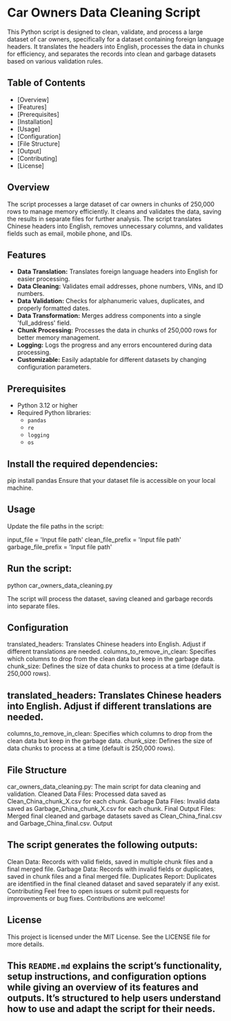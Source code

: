 # Car Owners Data Cleaning Script

This Python script is designed to clean, validate, and process a large dataset of car owners, specifically for a dataset containing foreign language headers. It translates the headers into English, processes the data in chunks for efficiency, and separates the records into clean and garbage datasets based on various validation rules.

## Table of Contents
- [Overview]
- [Features]
- [Prerequisites]
- [Installation]
- [Usage]
- [Configuration]
- [File Structure]
- [Output]
- [Contributing]
- [License]

## Overview
The script processes a large dataset of car owners in chunks of 250,000 rows to manage memory efficiently. It cleans and validates the data, saving the results in separate files for further analysis. The script translates Chinese headers into English, removes unnecessary columns, and validates fields such as email, mobile phone, and IDs.

## Features
- **Data Translation:** Translates foreign language headers into English for easier processing.
- **Data Cleaning:** Validates email addresses, phone numbers, VINs, and ID numbers.
- **Data Validation:** Checks for alphanumeric values, duplicates, and properly formatted dates.
- **Data Transformation:** Merges address components into a single 'full_address' field.
- **Chunk Processing:** Processes the data in chunks of 250,000 rows for better memory management.
- **Logging:** Logs the progress and any errors encountered during data processing.
- **Customizable:** Easily adaptable for different datasets by changing configuration parameters.

## Prerequisites
- Python 3.12 or higher
- Required Python libraries:
  - `pandas`
  - `re`
  - `logging`
  - `os`

## Install the required dependencies:
pip install pandas
Ensure that your dataset file is accessible on your local machine.

## Usage
Update the file paths in the script:

input_file = 'Input file path'
clean_file_prefix = 'Input file path'
garbage_file_prefix = 'Input file path'

## Run the script:
python car_owners_data_cleaning.py

The script will process the dataset, saving cleaned and garbage records into separate files.

## Configuration
translated_headers: Translates Chinese headers into English. Adjust if different translations are needed.
columns_to_remove_in_clean: Specifies which columns to drop from the clean data but keep in the garbage data.
chunk_size: Defines the size of data chunks to process at a time (default is 250,000 rows).

## translated_headers: Translates Chinese headers into English. Adjust if different translations are needed.
columns_to_remove_in_clean: Specifies which columns to drop from the clean data but keep in the garbage data.
chunk_size: Defines the size of data chunks to process at a time (default is 250,000 rows).
## File Structure
car_owners_data_cleaning.py: The main script for data cleaning and validation.
Cleaned Data Files: Processed data saved as Clean_China_chunk_X.csv for each chunk.
Garbage Data Files: Invalid data saved as Garbage_China_chunk_X.csv for each chunk.
Final Output Files: Merged final cleaned and garbage datasets saved as Clean_China_final.csv and Garbage_China_final.csv.
Output

## The script generates the following outputs:
Clean Data: Records with valid fields, saved in multiple chunk files and a final merged file.
Garbage Data: Records with invalid fields or duplicates, saved in chunk files and a final merged file.
Duplicates Report: Duplicates are identified in the final cleaned dataset and saved separately if any exist.
Contributing
Feel free to open issues or submit pull requests for improvements or bug fixes. Contributions are welcome!

## License
This project is licensed under the MIT License. See the LICENSE file for more details.

## This `README.md` explains the script’s functionality, setup instructions, and configuration options while giving an overview of its features and outputs. It’s structured to help users understand how to use and adapt the script for their needs.



